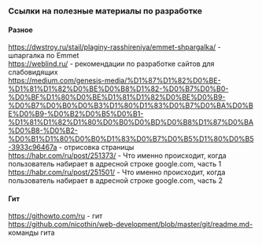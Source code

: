### Ссылки на полезные материалы по разработке

#### **Разное**
https://dwstroy.ru/stail/plaginy-rasshireniya/emmet-shpargalka/ - шпаргалка по Emmet<br>
https://weblind.ru/ - рекомендации по разработке сайтов для слабовидящих<br>
https://medium.com/genesis-media/%D1%87%D1%82%D0%BE-%D1%81%D1%82%D0%BE%D0%B8%D1%82-%D0%B7%D0%B0-%D0%BF%D1%80%D0%BE%D1%81%D1%82%D0%BE%D0%B9-%D0%B7%D0%B0%D0%B3%D1%80%D1%83%D0%B7%D0%BA%D0%BE%D0%B9-%D0%B2%D0%B5%D0%B1-%D1%81%D1%82%D1%80%D0%B0%D0%BD%D0%B8%D1%87%D0%BA%D0%B8-%D0%B2-%D0%B1%D1%80%D0%B0%D1%83%D0%B7%D0%B5%D1%80%D0%B5-3933c96467a - отрисовка страницы<br>
https://habr.com/ru/post/251373/ - Что именно происходит, когда пользователь набирает в адресной строке google.com, часть 1<br>
https://habr.com/ru/post/251501/ - Что именно происходит, когда пользователь набирает в адресной строке google.com, часть 2<br>

#### **Гит**
https://githowto.com/ru - гит<br>
https://github.com/nicothin/web-development/blob/master/git/readme.md- команды гита<br>